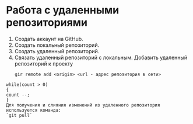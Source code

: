 # **Работа с удаленными репозиториями**
1. Создать аккаунт на GitHub.
2. Создать локальный репозиторий.
3. Создать удаленный репозиторий.
4. Связать удаленный репозиторий с локальным.
   Добавить удаленный репозиторий к проекту
   ```
   gir remote add <origin> <url - адрес репозитория в сети>
   
   ```
```
while(count > 0)
{
count --;
}
Для получения и слияния изменений из удаленного репозитория используется команда:
`git pull`
